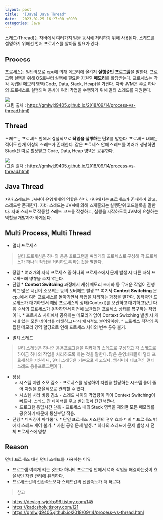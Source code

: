 ```yaml
---
layout: post
title:  "[Java] Java Thread"
date:   2023-02-25 16:27:00 +0900
categories: Java
---
```


스레드(Thread)는 자바에서 여러가지 일을 동시에 처리하기 위해 사용된다.
스레드를 설명하기 위해선 먼저 프로세스를 알아둘 필요가 있다.

## Process
프로세스는 일반적으로 cpu에 의해 메모리에 올려져 **실행중인 프로그램**을 말한다. 프로그램 실행을 위해 OS로부터 실행에 필요한 자원인 **메모리**를 할당받는다. 프로세스는 각각 독립된 메모리 영역(Code, Data, Stack, Heap)을 가진다. 
자바 JVM은 주로 하나의 프로세스로 실행되며 동시에 여러 작업을 수행하기 위해 멀티 스레드를 지원한다.  

![](https://velog.velcdn.com/images/ghjeong/post/fb6a3778-e4df-4307-abf3-6e8a1eaf76a7/image.png)  
(그림 출처 : https://gmlwjd9405.github.io/2018/09/14/process-vs-thread.html)
## Thread
스레드는 프로세스 안에서 실질적으로 **작업을 실행하는 단위**를 말한다. 프로세스 내에는 적어도 한개 이상의 스레드가 존재한다. 같은 프로세스 안에 스레드를 여러개 생성하면 Stack만 따로 할당받고 Code, Data, Heap 영역은 공유한다.  

![](https://velog.velcdn.com/images/ghjeong/post/6c4028cd-2df8-4eb7-bb4f-27b141b6df67/image.png)  
(그림 출처 : https://gmlwjd9405.github.io/2018/09/14/process-vs-thread.html)

## Java Thread
자바 스레드는 JVM이 운영체제의 역할을 한다. 자바에서는 프로세스가 존재하지 않고, 스레드만 존재한다. 자바 스레드는 JVM에 의해 스케줄되는 실행단위 코드블록을 말한다. 자바 스레드로 작동할 스레드 코드를 작성하고, 실행을 시작하도록 JVM에 요청하는 역할을 개발자가 하게된다.

## Multi Process, Multi Thread
- 멀티 프로세스
> 멀티 프로세싱은 하나의 응용 프로그램을 여러개의 프로세스로 구성해 각 프로세스가 하나의 작업을 처리하도록 하는것을 말한다.
    
   * 장점
    * 여러개의 자식 프로세스 중 하나의 프로세스에서 문제 발생 시 다른 자식 프로세스에 영향을 주지 않는다.
   * 단점
    * **Context Switching** 과정에서 캐쉬 메모리 초기화 등 무거운 작업이 진행되고 많은 시간이 소모되는 등의 오버헤드 발생
   	** 여기서 **Context Switching** 은 cpu에서 여러 프로세스를 돌아가면서 작업을 처리하는 과정을 말한다. 동작중인 프로세스가 대기하면서 해당 프로세스의 상태(Context)를 보관하고 대기하고있던 다음 순서의 프로세스가 동작하면서 이전에 보관했던 프로세스 상태를 복구하는 작업이다.
    * 프로세스 사이에서 공유하는 메모리가 없어 Context Switching 발생 시 캐시에 있는 모든 데이터를 리셋하고 다시 캐시정보 불어와야함.
   	* 프로세스 각각의 독립된 메모리 영역 할당으로 인해 프로세스 사이의 변수 공유 불가. 
   
    
    
- 멀티 스레드
> 멀티 스레딩은 하나의 응용프로그램을 여러개의 스레드로 구성하고 각 스레드로 하여금 하나의 작업을 처리하도록 하는 것을 말한다. 많은 운영체제들이 멀티 프로세싱을 지원하나, 멀티 스레딩을 기본으로 하고있다. 웹서버가 대표적인 멀티 스레드 응용프로그램이다.
	
   * 장점
  	 * 시스템 자원 소모 감소 - 프로세스를 생성하여 자원을 할당하는 시스템 콜이 줄어 자원을 효율적으로 관리할 수 있다.
     * 시스템 처리 비용 감소 - 스레드 사이의 작업량이 작이 Context Switching이 빠르다. 스레드 간 데이터를 주고 받는것이 간단해진다.
     * 프로그램 응답시간 단축 - 프로세스 내의 Stack 영역을 제외한 모든 메모리를 공유하기 때문에 통신부담 적음.   
   * 단점
   	* 디버깅이 까다롭다.
    * 단일 프로세스 시스템의 경우 효과 미비
    * 프로세스 밖에서 스레드 제어 불가.
    * 자원 공유 문제 발생.
    * 하나의 스레드에 문제 발생 시 전체 프로세스에 영향
    
    
## Reason
멀티 프로세스 대신 멀티 스레드를 사용하는 이유.
 * 프로그램 여러개 켜는 것보다 하나의 프로그램 안에서 여러 작업을 해결하는것이 효율적인 자원 관리에 유리하다.
 * 프로세스간의 전환속도보다 스레드간의 전환속도가 더 빠르다.

>참고
- https://devlog-wjdrbs96.tistory.com/145
- https://kadosholy.tistory.com/121
- https://gmlwjd9405.github.io/2018/09/14/process-vs-thread.html
